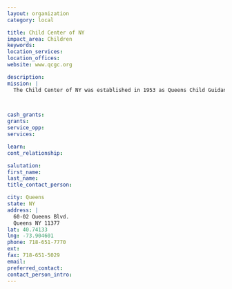 ```yaml
---
layout: organization
category: local

title: Child Center of NY
impact_area: Children
keywords: 
location_services: 
location_offices: 
website: www.qcgc.org

description: 
mission: |
  The Child Center of NY was established in 1953 as Queens Child Guidance Center, a family-focused non-profit organization. Our vision is that all children grow up to feel loved, secure and self-confident; to succeed in school and later work; and to have the sensitivity to be effective citizens of the world community. Our programs are universally dedicated to achieving this vision for the children of Queens. We are effective because we treasure the individual capacities of children and help them flourish within their families, schools, communities and cultural environment. We employ a highly skilled bi-lingual and bi-cultural staff who love children and are dedicated to their happiness and success.

  

cash_grants: 
grants: 
service_opp: 
services: 

learn: 
cont_relationship: 

salutation: 
first_name: 
last_name: 
title_contact_person: 

city: Queens
state: NY
address: |
  60-02 Queens Blvd.     
  Queens NY 11377
lat: 40.74133
lng: -73.904601
phone: 718-651-7770
ext: 
fax: 718-651-5029
email: 
preferred_contact: 
contact_person_intro: 
---
```

